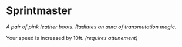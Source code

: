 # Sprintmaster

*A pair of pink leather boots. Radiates an aura of transmutation magic.*

Your speed is increased by 10ft. *(requires attunement)*
